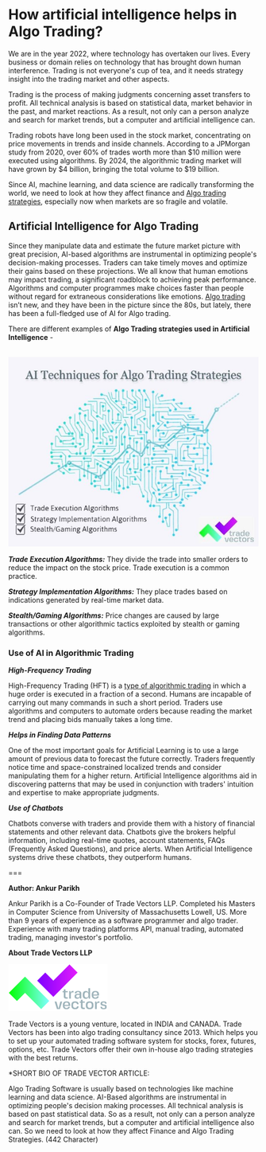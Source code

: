 ﻿# **How artificial intelligence helps in Algo Trading?**

We are in the year 2022, where technology has overtaken our lives. Every business or domain relies on technology that has brought down human interference. Trading is not everyone's cup of tea, and it needs strategy insight into the trading market and other aspects. 

Trading is the process of making judgments concerning asset transfers to profit. All technical analysis is based on statistical data, market behavior in the past, and market reactions. As a result, not only can a person analyze and search for market trends, but a computer and artificial intelligence can.

Trading robots have long been used in the stock market, concentrating on price movements in trends and inside channels. According to a JPMorgan study from 2020, over 60% of trades worth more than $10 million were executed using algorithms. By 2024, the algorithmic trading market will have grown by $4 billion, bringing the total volume to $19 billion.

Since AI, machine learning, and data science are radically transforming the world, we need to look at how they affect finance and [Algo trading strategies](https://tradevectors.com/algo-trading-strategies.php), especially now when markets are so fragile and volatile.
## **Artificial Intelligence for Algo Trading**
Since they manipulate data and estimate the future market picture with great precision, AI-based algorithms are instrumental in optimizing people's decision-making processes. Traders can take timely moves and optimize their gains based on these projections. We all know that human emotions may impact trading, a significant roadblock to achieving peak performance. Algorithms and computer programmes make choices faster than people without regard for extraneous considerations like emotions. [Algo trading](https://tradevectors.com/) isn’t new, and they have been in the picture since the 80s, but lately, there has been a full-fledged use of AI for Algo trading.

There are different examples of **Algo Trading strategies used in Artificial Intelligence** -

`      `![](Aspose.Words.8ad7855b-5825-4637-9fe2-99d0501cb2c6.001.jpeg)

***Trade Execution Algorithms:*** They divide the trade into smaller orders to reduce the impact on the stock price. Trade execution is a common practice.

***Strategy Implementation Algorithms:*** They place trades based on indications generated by real-time market data.

***Stealth/Gaming Algorithms:*** Price changes are caused by large transactions or other algorithmic tactics exploited by stealth or gaming algorithms.
### **Use of AI in Algorithmic Trading**
***High-Frequency Trading***

High-Frequency Trading (HFT) is a [type of algorithmic trading](https://medium.com/@tradevectors/what-are-the-different-types-of-algorithms-that-can-be-used-for-automated-trading-303aa38b907) in which a huge order is executed in a fraction of a second. Humans are incapable of carrying out many commands in such a short period. Traders use algorithms and computers to automate orders because reading the market trend and placing bids manually takes a long time.

***Helps in Finding Data Patterns***

One of the most important goals for Artificial Learning is to use a large amount of previous data to forecast the future correctly. Traders frequently notice time and space-constrained localized trends and consider manipulating them for a higher return. Artificial Intelligence algorithms aid in discovering patterns that may be used in conjunction with traders' intuition and expertise to make appropriate judgments.

***Use of Chatbots***

Chatbots converse with traders and provide them with a history of financial statements and other relevant data. Chatbots give the brokers helpful information, including real-time quotes, account statements, FAQs (Frequently Asked Questions), and price alerts. When Artificial Intelligence systems drive these chatbots, they outperform humans.


\===

**Author: Ankur Parikh**

Ankur Parikh is a Co-Founder of Trade Vectors LLP. Completed his Masters in Computer Science from University of Massachusetts Lowell, US. More than 9 years of experience as a software programmer and algo trader. Experience with many trading platforms API, manual trading, automated trading, managing investor's portfolio.

**About Trade Vectors LLP**

![](Aspose.Words.8ad7855b-5825-4637-9fe2-99d0501cb2c6.002.png)

Trade Vectors is a young venture, located in INDIA and CANADA. Trade Vectors has been into algo trading consultancy since 2013. Which helps you to set up your automated trading software system for stocks, forex, futures, options, etc. Trade Vectors offer their own in-house algo trading strategies with the best returns. 




\*SHORT BIO OF TRADE VECTOR ARTICLE:

Algo Trading Software is usually based on technologies like machine learning and data science. AI-Based algorithms are instrumental in optimizing people's decision making processes. All technical analysis is based on past statistical data. So as a result, not only can a person analyze and search for market trends, but a computer and artificial intelligence also can. So we need to look at how they affect Finance and Algo Trading Strategies. (442 Character)


